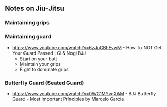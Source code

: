 
## Notes on Jiu-Jitsu 

### Maintaining grips

### Maintaining guard
- https://www.youtube.com/watch?v=6zJpGBhEvwM - How To NOT Get Your Guard Passed | Gi & Nogi BJJ
    - Start on your butt
    - Maintain your grips
    - Fight to dominate grips

### Butterfly Guard (Seated Guard)
- https://www.youtube.com/watch?v=0WG1MYvgXAM - BJJ Butterfly Guard - Most Important Principles by Marcelo Garcia

